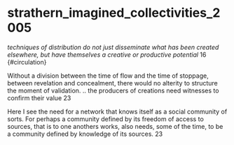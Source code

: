 # strathern_imagined_collectivities_2005

_techniques of distribution do not just disseminate what has been created elsewhere, but have themselves a creative or productive potential_ 16 {#circulation}

Without a division between the time of flow and the time of stoppage, between revelation and concealment, there would no alterity to structure the moment of validation. .. the producers of creations need witnesses to confirm their value 23

Here I see the need for a network that knows itself as a social community of sorts. For perhaps a community defined by its freedom of access to sources, that is to one anothers works, also needs, some of the time, to be a community defined by knowledge of its sources. 23
